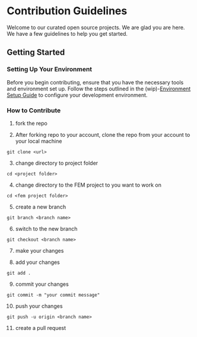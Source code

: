 # Contribution Guidelines

Welcome to our curated open source projects. We are glad you are here. We have a few guidelines to help you get started.

## Getting Started

### Setting Up Your Environment
Before you begin contributing, ensure that you have the necessary tools and environment set up. Follow the steps outlined in the (wip)-[Environment Setup Guide](https://docs.google.com/document/d/1oWuoL_QpnAw0kituWXuMVp-E6rtN1-fna1VZMEZM5Tg/edit?usp=sharing) to configure your development environment.

### How to Contribute

1. fork the repo

2. After forking repo to your account, clone the repo from your account to your local machine 

```git clone <url>```

3. change directory to project folder

```cd <project folder>```

4. change directory to the FEM project to you want to work on

```cd <fem project folder>```

5. create a new branch

```git branch <branch name>```

6. switch to the new branch

```git checkout <branch name>```

7. make your changes

8. add your changes

```git add .```

9. commit your changes

```git commit -m "your commit message"```

10. push your changes

```git push -u origin <branch name>```

11. create a pull request
